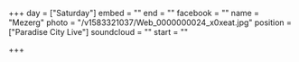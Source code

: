 +++
day = ["Saturday"]
embed = ""
end = ""
facebook = ""
name = "Mezerg"
photo = "/v1583321037/Web_0000000024_x0xeat.jpg"
position = ["Paradise City Live"]
soundcloud = ""
start = ""

+++
